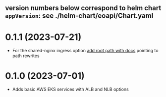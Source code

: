 version numbers below correspond to helm chart `appVersion`: see ./helm-chart/eoapi/Chart.yaml
---
# 0.1.1 (2023-07-21)

* For the shared-nginx ingress option [add root path with docs](https://github.com/developmentseed/eoapi-k8s/issues/18) pointing to path rewrites

# 0.1.0 (2023-07-01)

* Adds basic AWS EKS services with ALB and NLB options

